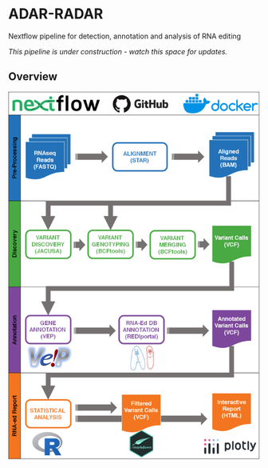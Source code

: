 # ADAR-RADAR
Nextflow pipeline for detection, annotation and analysis of RNA editing

*This pipeline is under construction - watch this space for updates.*

## Overview
<p align="center"><img src="img/ADAR-radar.png"/></p>
